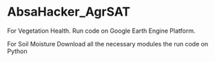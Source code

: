 # AbsaHacker_AgrSAT
For  Vegetation Health. Run code on Google Earth Engine Platform.







For Soil Moisture Download all the necessary modules the run code on Python
